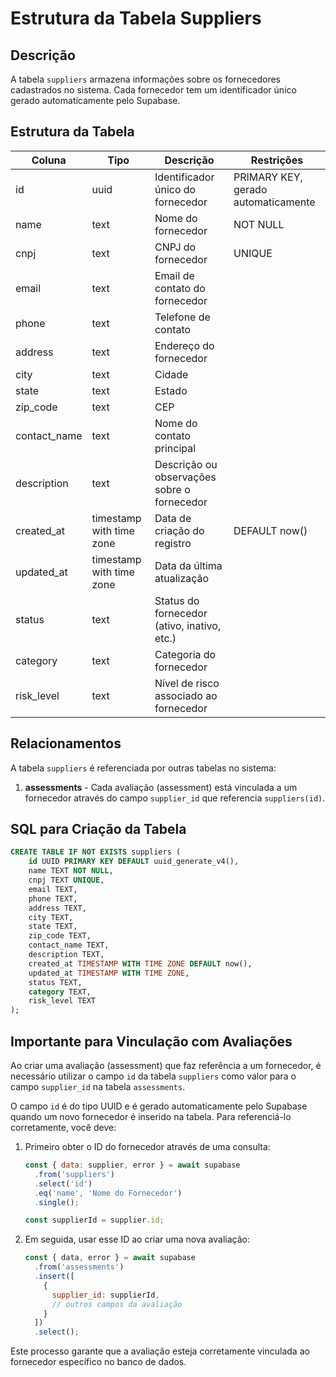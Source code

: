 # Estrutura da Tabela Suppliers

## Descrição
A tabela `suppliers` armazena informações sobre os fornecedores cadastrados no sistema. Cada fornecedor tem um identificador único gerado automaticamente pelo Supabase.

## Estrutura da Tabela

| Coluna | Tipo | Descrição | Restrições |
|--------|------|-----------|------------|
| id | uuid | Identificador único do fornecedor | PRIMARY KEY, gerado automaticamente |
| name | text | Nome do fornecedor | NOT NULL |
| cnpj | text | CNPJ do fornecedor | UNIQUE |
| email | text | Email de contato do fornecedor | |
| phone | text | Telefone de contato | |
| address | text | Endereço do fornecedor | |
| city | text | Cidade | |
| state | text | Estado | |
| zip_code | text | CEP | |
| contact_name | text | Nome do contato principal | |
| description | text | Descrição ou observações sobre o fornecedor | |
| created_at | timestamp with time zone | Data de criação do registro | DEFAULT now() |
| updated_at | timestamp with time zone | Data da última atualização | |
| status | text | Status do fornecedor (ativo, inativo, etc.) | |
| category | text | Categoria do fornecedor | |
| risk_level | text | Nível de risco associado ao fornecedor | |

## Relacionamentos

A tabela `suppliers` é referenciada por outras tabelas no sistema:

1. **assessments** - Cada avaliação (assessment) está vinculada a um fornecedor através do campo `supplier_id` que referencia `suppliers(id)`.

## SQL para Criação da Tabela

```sql
CREATE TABLE IF NOT EXISTS suppliers (
    id UUID PRIMARY KEY DEFAULT uuid_generate_v4(),
    name TEXT NOT NULL,
    cnpj TEXT UNIQUE,
    email TEXT,
    phone TEXT,
    address TEXT,
    city TEXT,
    state TEXT,
    zip_code TEXT,
    contact_name TEXT,
    description TEXT,
    created_at TIMESTAMP WITH TIME ZONE DEFAULT now(),
    updated_at TIMESTAMP WITH TIME ZONE,
    status TEXT,
    category TEXT,
    risk_level TEXT
);
```

## Importante para Vinculação com Avaliações

Ao criar uma avaliação (assessment) que faz referência a um fornecedor, é necessário utilizar o campo `id` da tabela `suppliers` como valor para o campo `supplier_id` na tabela `assessments`. 

O campo `id` é do tipo UUID e é gerado automaticamente pelo Supabase quando um novo fornecedor é inserido na tabela. Para referenciá-lo corretamente, você deve:

1. Primeiro obter o ID do fornecedor através de uma consulta:
   ```javascript
   const { data: supplier, error } = await supabase
     .from('suppliers')
     .select('id')
     .eq('name', 'Nome do Fornecedor')
     .single();
   
   const supplierId = supplier.id;
   ```

2. Em seguida, usar esse ID ao criar uma nova avaliação:
   ```javascript
   const { data, error } = await supabase
     .from('assessments')
     .insert([
       { 
         supplier_id: supplierId,
         // outros campos da avaliação
       }
     ])
     .select();
   ```

Este processo garante que a avaliação esteja corretamente vinculada ao fornecedor específico no banco de dados.